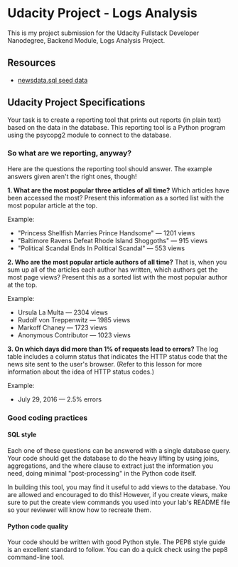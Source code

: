 # Udacity Project - Logs Analysis

This is my project submission for the Udacity Fullstack Developer Nanodegree, Backend Module, Logs Analysis Project.


## Resources

 - [newsdata.sql seed data](https://d17h27t6h515a5.cloudfront.net/topher/2016/August/57b5f748_newsdata/newsdata.zip)



## Udacity Project Specifications

Your task is to create a reporting tool that prints out reports (in plain text) based on the data in the database. This reporting tool is a Python program using the psycopg2 module to connect to the database.

### So what are we reporting, anyway?
Here are the questions the reporting tool should answer. The example answers given aren't the right ones, though!

**1. What are the most popular three articles of all time?** Which articles have been accessed the most? Present this information as a sorted list with the most popular article at the top.

Example:

 - "Princess Shellfish Marries Prince Handsome" — 1201 views
 - "Baltimore Ravens Defeat Rhode Island Shoggoths" — 915 views
 - "Political Scandal Ends In Political Scandal" — 553 views

**2. Who are the most popular article authors of all time?** That is, when you sum up all of the articles each author has written, which authors get the most page views? Present this as a sorted list with the most popular author at the top.

Example:

 - Ursula La Multa — 2304 views
 - Rudolf von Treppenwitz — 1985 views
 - Markoff Chaney — 1723 views
 - Anonymous Contributor — 1023 views

**3. On which days did more than 1% of requests lead to errors?** The log table includes a column status that indicates the HTTP status code that the news site sent to the user's browser. (Refer to this lesson for more information about the idea of HTTP status codes.)

Example:

 - July 29, 2016 — 2.5% errors

### Good coding practices

#### SQL style

Each one of these questions can be answered with a single database query. Your code should get the database to do the heavy lifting by using joins, aggregations, and the where clause to extract just the information you need, doing minimal "post-processing" in the Python code itself.

In building this tool, you may find it useful to add views to the database. You are allowed and encouraged to do this! However, if you create views, make sure to put the create view commands you used into your lab's README file so your reviewer will know how to recreate them.

#### Python code quality

Your code should be written with good Python style. The PEP8 style guide is an excellent standard to follow. You can do a quick check using the pep8 command-line tool.